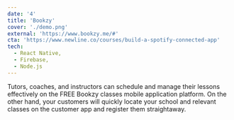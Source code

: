```yaml
---
date: '4'
title: 'Bookzy'
cover: './demo.png'
external: 'https://www.bookzy.me/#'
cta: 'https://www.newline.co/courses/build-a-spotify-connected-app'
tech:
  - React Native,
  - Firebase,
  - Node.js
---
```


Tutors, coaches, and instructors can schedule and manage their lessons effectively on the FREE Bookzy classes mobile application platform. On the other hand, your customers will quickly locate your school and relevant classes on the customer app and register them straightaway.
